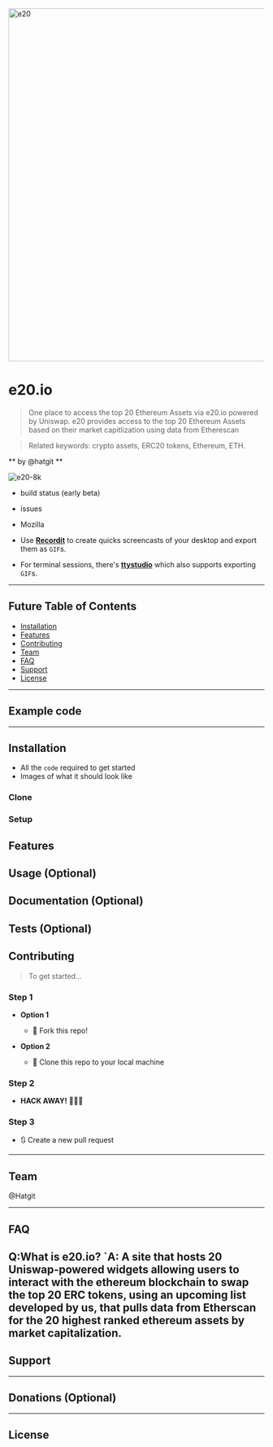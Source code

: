 <img width="694" alt="e20" src="https://user-images.githubusercontent.com/5213035/93328972-2b2bf180-f825-11ea-9383-9f20dc818c4e.png">


# e20.io

> One place to access the top 20 Ethereum Assets via e20.io powered by Uniswap.
> e20 provides access to the top 20 Ethereum Assets based on their market capitlization using data from Etherescan

> Related keywords: crypto assets, ERC20 tokens, Ethereum, ETH. 

** by @hatgit **

![e20-8k](https://user-images.githubusercontent.com/5213035/93329183-7ba34f00-f825-11ea-8c69-b4fdad9454bd.png)

- build status (early beta)
- issues 
- Mozilla
 
 

- Use <a href="http://recordit.co/" target="_blank">**Recordit**</a> to create quicks screencasts of your desktop and export them as `GIF`s.
- For terminal sessions, there's <a href="https://github.com/chjj/ttystudio" target="_blank">**ttystudio**</a> which also supports exporting `GIF`s.

 
---

## Future Table of Contents  


- [Installation](#installation)
- [Features](#features)
- [Contributing](#contributing)
- [Team](#team)
- [FAQ](#faq)
- [Support](#support)
- [License](#license)


---

## Example code  

---

## Installation

- All the `code` required to get started
- Images of what it should look like

### Clone



### Setup

 

## Features
## Usage (Optional)
## Documentation (Optional)
## Tests (Optional)



## Contributing

> To get started...

### Step 1

- **Option 1**
    - 🍴 Fork this repo!

- **Option 2**
    - 👯 Clone this repo to your local machine  

### Step 2

- **HACK AWAY!** 🔨🔨🔨

### Step 3

- 🔃 Create a new pull request  

---

## Team
 
 @Hatgit
 
---

## FAQ

 Q:What is e20.io?
  `A: A site that hosts 20 Uniswap-powered widgets allowing users to interact with the ethereum blockchain to swap the top 20 ERC tokens, using an upcoming list developed by us, that pulls data from Etherscan for the 20 highest ranked ethereum assets by market capitalization. 
---

## Support
 

---

## Donations (Optional)

 

---

## License
 
 

